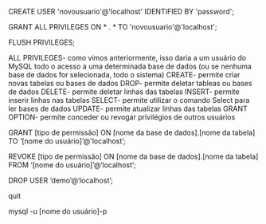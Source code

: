 CREATE USER 'novousuario'@'localhost' IDENTIFIED BY 'password';

GRANT ALL PRIVILEGES ON * . * TO 'novousuario'@'localhost';

FLUSH PRIVILEGES;


ALL PRIVILEGES- como vimos anteriormente, isso daria a um usuário do MySQL todo o acesso a uma determinada base de dados (ou se nenhuma base de dados for selecionada, todo o sistema)
CREATE- permite criar novas tabelas ou bases de dados
DROP- permite deletar tableas ou bases de dados
DELETE- permite deletar linhas das tabelas
INSERT- permite inserir linhas nas tabelas
SELECT- permite utilizar o comando Select para ler bases de dados
UPDATE- permite atualizar linhas das tabelas
GRANT OPTION- permite conceder ou revogar privilégios de outros usuários 


GRANT [tipo de permissão] ON [nome da base de dados].[nome da tabela] TO ‘[nome do usuário]’@'localhost’;


REVOKE [tipo de permissão] ON [nome da base de dados].[nome da tabela] FROM ‘[nome do usuário]’@‘localhost’;


DROP USER ‘demo’@‘localhost’;


quit

mysql -u [nome do usuário]-p
